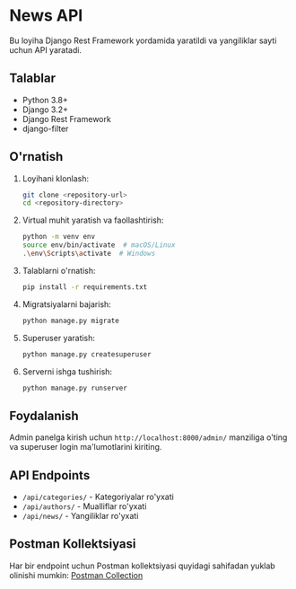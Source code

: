 # News API

Bu loyiha Django Rest Framework yordamida yaratildi va yangiliklar sayti uchun API yaratadi.

## Talablar

- Python 3.8+
- Django 3.2+
- Django Rest Framework
- django-filter

## O'rnatish

1. Loyihani klonlash:

    ```bash
    git clone <repository-url>
    cd <repository-directory>
    ```

2. Virtual muhit yaratish va faollashtirish:

    ```bash
    python -m venv env
    source env/bin/activate  # macOS/Linux
    .\env\Scripts\activate  # Windows
    ```

3. Talablarni o'rnatish:

    ```bash
    pip install -r requirements.txt
    ```

4. Migratsiyalarni bajarish:

    ```bash
    python manage.py migrate
    ```

5. Superuser yaratish:

    ```bash
    python manage.py createsuperuser
    ```

6. Serverni ishga tushirish:

    ```bash
    python manage.py runserver
    ```

## Foydalanish

Admin panelga kirish uchun `http://localhost:8000/admin/` manziliga o'ting va superuser login ma'lumotlarini kiriting.

## API Endpoints

- `/api/categories/` - Kategoriyalar ro'yxati
- `/api/authors/` - Mualliflar ro'yxati
- `/api/news/` - Yangiliklar ro'yxati

## Postman Kollektsiyasi

Har bir endpoint uchun Postman kollektsiyasi quyidagi sahifadan yuklab olinishi mumkin: [Postman Collection](<Postman-Collection-URL>)
